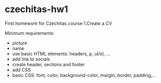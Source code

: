 # czechitas-hw1

First homework for Czechitas course
1.Create a CV

Minimum requirements:

- picture
- name
- use basic HTML elements: headers, p, ul/ol, ...
- add link to socials
- create header, sections and footer
- add CSS
- basic CSS: font, color, background-color, margin, border, padding,...
